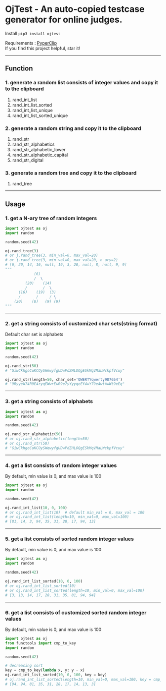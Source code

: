 # OjTest - An auto-copied testcase generator for online judges.  

Install  `pip3 install ojtest`   

Requirements :  [PyperClip](https://github.com/asweigart/pyperclip)  
If you find this project helpful, star it!

---

## Function

### 1. generate a random list consists of integer values and copy it to the clipboard
1. rand_int_list
2. rand_int_list_sorted
3. rand_int_list_unique
4. rand_int_list_sorted_unique

### 2. generate a random string and copy it to the clipboard
1. rand_str
2. rand_str_alphabetics
3. rand_str_alphabetic_lower
4. rand_str_alphabetic_capital
5. rand_str_digital

### 3. generate a random tree and copy it to the clipboard
1. rand_tree
---

## Usage

### 1. get a N-ary tree of random integers
```python
import ojtest as oj
import random

random.seed(42)

oj.rand_tree(3)
# or j.rand_tree(3, min_val=0, max_val=20)
# or j.rand_tree(3, min_val=0, max_val=20, n_ary=2)
# [6, 20, 14, 16, null, 19, 3, 20, null, 8, null, 9, 9]
"""
             (6)
             /  \
         (20)    (14)
         /       /  \
      (16)    (19)  (3)
      /       /     / \
    (20)    (8)   (9) (9)
"""
```

---

### 2. get a string consists of customized char sets(string format)
Default char set is alphabets
```python
import ojtest as oj
import random

random.seed(42)

oj.rand_str(50)
# "GiwCkhgoCuKCOySWewyfgUDwPdZHLOQgESkMqVMaLWckpfVcuy"

oj.rand_str(length=50, char_set='QWERTYqwerty987654')
# "9RyyeW74R9E4ryqEWwrEwR9e7yYyyqeEY4wY79e4wtWwWt9eEq"
```

---


### 3. get a string consists of alphabets
```python
import ojtest as oj
import random

random.seed(42)

oj.rand_str_alphabetic(50)
# or oj.rand_str_alphabetic(length=50)
# or oj.rand_str(50)
# "GiwCkhgoCuKCOySWewyfgUDwPdZHLOQgESkMqVMaLWckpfVcuy"
```

---

### 4. get a list consists of random integer values  
By default, min value is 0, and max value is 100
```python
import ojtest as oj
import random

random.seed(42)

oj.rand_int_list(10, 0, 100)
# or oj.rand_int_list(10)  # default min_val = 0, max_val = 100
# or oj.rand_int_list(length=10, min_val=0, max_val=100)
# [81, 14, 3, 94, 35, 31, 28, 17, 94, 13]
```

---
### 5. get a list consists of sorted random integer values  
By default, min value is 0, and max value is 100
```python
import ojtest as oj
import random

random.seed(42)

oj.rand_int_list_sorted(10, 0, 100)
# or oj.rand_int_list_sorted(10)
# or oj.rand_int_list_sorted(length=10, min_val=0, max_val=100)
# [3, 13, 14, 17, 28, 31, 35, 81, 94, 94]
```

---
### 6. get a list consists of customized sorted random integer values  
By default, min value is 0, and max value is 100
```python
import ojtest as oj
from functools import cmp_to_key
import random

random.seed(42)

# decreasing sort
key = cmp_to_key(lambda x, y: y - x)
oj.rand_int_list_sorted(10, 0, 100, key = key)
# oj.rand_int_list_sorted(length=10, min_val=0, max_val=100, key = cmp_to_key(lambda x, y: y - x))
# [94, 94, 81, 35, 31, 28, 17, 14, 13, 3]
```

